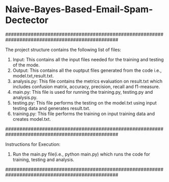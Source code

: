 # Naive-Bayes-Based-Email-Spam-Dectector
################################################################################################

The project structure contains the following list of files:
1) Input: This contains all the input files needed for the training and testing of the mode.
2) Output: This contains all the ouptput files generated from the code i.e., model.txt,result.txt.
3) analysis.py: This file contains the metrics evaluation on result.txt which includes confusion matrix, accuracy, precision, recall and f1-measure.
4) main.py: This file is used for running the training.py, testing.py and analysis.py.
5) testing.py: This file performs the testing on the model.txt using input testing data and generates result.txt.
6) training.py: This file performs the training on input training data and creates model.txt.
  
################################################################################################

Instructions for Execution:
1) Run the main.py file(i.e., python main.py) which runs the code for training, testing and analysis.

################################################################################################
 
